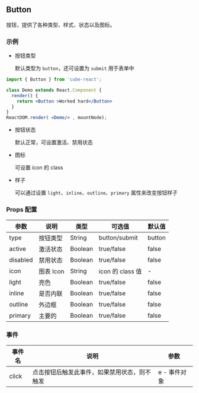 ## Button

按钮，提供了各种类型、样式、状态以及图标。

### 示例

- 按钮类型

  默认类型为 `button`，还可设置为 `submit` 用于表单中

```jsx
import { Button } from 'cube-react';

class Demo extends React.Component {
  render() {
    return <Button >Worked hard</Button>
  }
}
ReactDOM.render( <Demo/> , mountNode);  
```

- 按钮状态

  默认正常，可设置激活、禁用状态
  <!-- ```jsx
  <Button active>Active Button</Button>
  <Button disabled>Disabled Button</Button>
  ``` -->
- 图标

  可设置 icon 的 class
  <!-- ```jsx
  <Button icon="cubeic-right">Button With Icon</Button>
  ``` -->

- 样子

  可以通过设置 `light`、`inline`、`outline`、`primary` 属性来改变按钮样子
  <!-- ```jsx
  <Button light>Light Button</Button>
  <Button inline>Inline Button</Button>
  <Button outline>Outline Button</Button>
  <Button primary>Primary Button</Button>
  ``` -->

### Props 配置

| 参数 | 说明 | 类型 | 可选值 | 默认值 |
| - | - | - | - | - |
| type | 按钮类型 | String | button/submit | button |
| active | 激活状态 | Boolean | true/false | false |
| disabled | 禁用状态 | Boolean | true/false | false |
| icon | 图表 Icon | String | icon 的 class 值 | - |
| light | 亮色 | Boolean | true/false | false |
| inline | 是否内联 | Boolean | true/false | false |
| outline | 外边框 | Boolean | true/false | false |
| primary | 主要的 | Boolean | true/false | false |

### 事件

| 事件名 | 说明 | 参数 |
| - | - | - |
| click | 点击按钮后触发此事件，如果禁用状态，则不触发 | e - 事件对象 |
